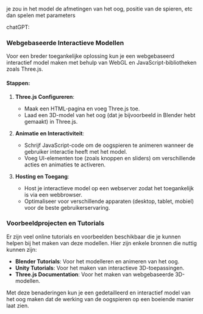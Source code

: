 je zou in het model de afmetingen van het oog, positie van de spieren, etc
dan spelen met parameters

chatGPT:
### **Webgebaseerde Interactieve Modellen**

Voor een breder toegankelijke oplossing kun je een webgebaseerd interactief model maken met behulp van WebGL en JavaScript-bibliotheken zoals Three.js.

#### Stappen:

1. **Three.js Configureren**:
    
    - Maak een HTML-pagina en voeg Three.js toe.
    - Laad een 3D-model van het oog (dat je bijvoorbeeld in Blender hebt gemaakt) in Three.js.
2. **Animatie en Interactiviteit**:
    
    - Schrijf JavaScript-code om de oogspieren te animeren wanneer de gebruiker interactie heeft met het model.
    - Voeg UI-elementen toe (zoals knoppen en sliders) om verschillende acties en animaties te activeren.
3. **Hosting en Toegang**:
    
    - Host je interactieve model op een webserver zodat het toegankelijk is via een webbrowser.
    - Optimaliseer voor verschillende apparaten (desktop, tablet, mobiel) voor de beste gebruikerservaring.

### Voorbeeldprojecten en Tutorials

Er zijn veel online tutorials en voorbeelden beschikbaar die je kunnen helpen bij het maken van deze modellen. Hier zijn enkele bronnen die nuttig kunnen zijn:

- **Blender Tutorials**: Voor het modelleren en animeren van het oog.
- **Unity Tutorials**: Voor het maken van interactieve 3D-toepassingen.
- **Three.js Documentation**: Voor het maken van webgebaseerde 3D-modellen.

Met deze benaderingen kun je een gedetailleerd en interactief model van het oog maken dat de werking van de oogspieren op een boeiende manier laat zien.